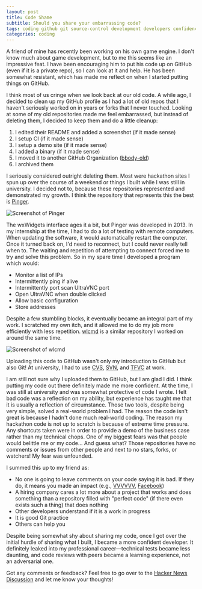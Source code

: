 ```yaml
---
layout: post
title: Code Shame
subtitle: Should you share your embarrassing code?
tags: coding github git source-control development developers confidence growth productivity
categories: coding
---
```


A friend of mine has recently been working on his own game engine. I don't know much about game development, but to me this seems like an impressive feat. I have been encouraging him to put his code up on GitHub (even if it is a private repo), so I can look at it and help. He has been somewhat resistant, which has made me reflect on when I started putting things on GitHub. 

I think most of us cringe when we look back at our old code. A while ago, I decided to clean up my GitHub profile as I had a lot of old repos that I haven't seriously worked on in years or forks that I never touched. Looking at some of my old repositories made me feel embarrassed, but instead of deleting them, I decided to keep them and do a little cleanup:
1. I edited their README and added a screenshot (if it made sense)
2. I setup CI (if it made sense)
3. I setup a demo site (if it made sense)
4. I added a binary (if it made sense)
5. I moved it to another GitHub Organization ([bbody-old](https://github.com/bbody-old/))
6. I archived them

I seriously considered outright deleting them. Most were hackathon sites I spun up over the course of a weekend or things I built while I was still in university. I decided not to, because these repositories represented and demonstrated my growth. I think the repository that represents this the best is [Pinger](https://github.com/bbody-old/Pinger).

<p class="center">
    <img src="https://s3-ap-southeast-2.amazonaws.com/bbody-images/github/Pinger/screenshot.png" alt="Screenshot of Pinger" />
</p>

The wxWidgets interface ages it a bit, but Pinger was developed in 2013. In my internship at the time, I had to do a lot of testing with remote computers. When updating the software, it would automatically restart the computer. Once it turned back on, I'd need to reconnect, but I could never really tell when to. The waiting and repetition of attempting to connect forced me to try and solve this problem. So in my spare time I developed a program which would:
- Monitor a list of IPs
- Intermittently ping if alive
- Intermittently port scan UltraVNC port
- Open UltraVNC when double clicked
- Allow basic configuration
- Store addresses

Despite a few stumbling blocks, it eventually became an integral part of my work. I scratched my own itch, and it allowed me to do my job more efficiently with less repetition. [wlcmd](https://github.com/bbody-old/wlcmd) is a similar repository I worked on around the same time.

<p class="center">
    <img src="https://s3-ap-southeast-2.amazonaws.com/bbody-images/github/wlcmd/screenshot.png" alt="Screenshot of wlcmd" />
</p>

Uploading this code to GitHub wasn't only my introduction to GitHub but also Git! At university, I had to use [CVS](https://en.wikipedia.org/wiki/Concurrent_Versions_System), [SVN](https://en.wikipedia.org/wiki/Apache_Subversion), and [TFVC](https://en.wikipedia.org/wiki/Azure_DevOps_Server#Team_Foundation_Version_Control) at work.

I am still not sure why I uploaded them to GitHub, but I am glad I did. I think putting my code out there definitely made me more confident. At the time, I was still at university and was somewhat protective of code I wrote. I felt bad code was a reflection on my ability, but experience has taught me that it is usually a reflection of circumstance. Those two tools, despite being very simple, solved a real-world problem I had. The reason the code isn't great is because I hadn't done much real-world coding. The reason my hackathon code is not up to scratch is because of extreme time pressure. Any shortcuts taken were in order to provide a demo of the business case rather than my technical chops. One of my biggest fears was that people would belittle me or my code... And guess what? Those repositories have no comments or issues from other people and next to no stars, forks, or watchers! My fear was unfounded.

I summed this up to my friend as:
- No one is going to leave comments on your code saying it is bad. If they do, it means you made an impact (e.g., [VVVVVV](https://www.polygon.com/2020/1/13/21064100/vvvvvv-source-code-game-development-terry-cavanagh-release), [Facebook](https://gist.github.com/nikcub/3833406))
- A hiring company cares a lot more about a project that works and does something than a repository filled with "perfect code" (if there even exists such a thing) that does nothing
- Other developers understand if it is a work in progress
- It is good Git practice
- Others can help you

Despite being somewhat shy about sharing my code, once I got over the initial hurdle of sharing what I built, I became a more confident developer. It definitely leaked into my professional career—technical tests became less daunting, and code reviews with peers became a learning experience, not an adversarial one.

Got any comments or feedback? Feel free to go over to the [Hacker News Discussion](https://news.ycombinator.com/item?id=22234999) and let me know your thoughts!
